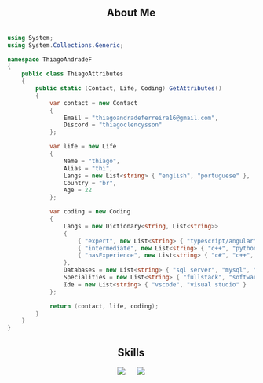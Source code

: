 <h2 align="center">About Me </h2>

```csharp

using System;
using System.Collections.Generic;

namespace ThiagoAndradeF
{
    public class ThiagoAttributes
    {
        public static (Contact, Life, Coding) GetAttributes()
        {
            var contact = new Contact
            {
                Email = "thiagoandradeferreira16@gmail.com",
                Discord = "thiagoclencysson"
            };

            var life = new Life
            {
                Name = "thiago",
                Alias = "thi",
                Langs = new List<string> { "english", "portuguese" },
                Country = "br",
                Age = 22
            };

            var coding = new Coding
            {
                Langs = new Dictionary<string, List<string>>
                {
                    { "expert", new List<string> { "typescript/angular", "c#/.net", "javascript" } },
                    { "intermediate", new List<string> { "c++", "python" } },
                    { "hasExperience", new List<string> { "c#", "c++", "angular", "javascript" } }
                },
                Databases = new List<string> { "sql server", "mysql", "sqlite" },
                Specialities = new List<string> { "fullstack", "software engineering", "apis", "web/app" },
                Ide = new List<string> { "vscode", "visual studio" }
            };

            return (contact, life, coding);
        }
    }
}
```

<h2 align="center">Skills </h2>

<div align="center">
  <a href="https://skillicons.dev" style="display: inline-block; margin-right: 20px;">
    <img src="https://skillicons.dev/icons?i=dotnet,angular,c,cpp,cs,js,ts,git,redis,linux" />
  </a>
  <a href="https://skillicons.dev" style="display: inline-block;">
    <img src="https://skillicons.dev/icons?i=postgres,mysql,html,css,sass,vscode,visualstudio,docker" />
  </a>
</div>

<p></p>


